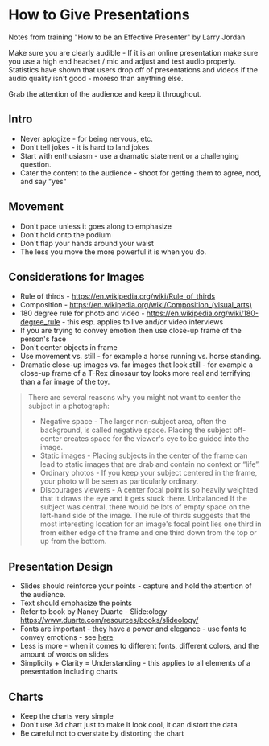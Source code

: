 # How to Give Presentations
Notes from training "How to be an Effective Presenter" by Larry Jordan

Make sure you are clearly audible - If it is an online presentation make sure you use a high end headset / mic and adjust and test audio properly.  Statistics have shown that users drop off of presentations and videos if the audio quality isn't good - moreso than anything else.

Grab the attention of the audience and keep it throughout.

## Intro
* Never aplogize - for being nervous, etc.
* Don't tell jokes - it is hard to land jokes
* Start with enthusiasm - use a dramatic statement or a challenging question.
* Cater the content to the audience - shoot for getting them to agree, nod, and say "yes"

## Movement
* Don't pace unless it goes along to emphasize
* Don't hold onto the podium
* Don't flap your hands around your waist
* The less you move the more powerful it is when you do.


## Considerations for Images
* Rule of thirds - https://en.wikipedia.org/wiki/Rule_of_thirds
* Composition - https://en.wikipedia.org/wiki/Composition_(visual_arts)
* 180 degree rule for photo and video - https://en.wikipedia.org/wiki/180-degree_rule - this esp. applies to live and/or video interviews
* If you are trying to convey emotion then use close-up frame of the person's face
* Don't center objects in frame
* Use movement vs. still - for example a horse running vs. horse standing.
* Dramatic close-up images vs. far images that look still - for example a close-up frame of a T-Rex dinosaur toy looks more real and terrifying than a far image of the toy.

> There are several reasons why you might not want to center the subject in a photograph: 
> * Negative space - The larger non-subject area, often the background, is called negative space. Placing the subject off-center creates space for the viewer's eye to be guided into the image.
> * Static images - Placing subjects in the center of the frame can lead to static images that are drab and contain no context or “life”.
> * Ordinary photos - If you keep your subject centered in the frame, your photo will be seen as particularly ordinary.
> * Discourages viewers - A center focal point is so heavily weighted that it draws the eye and it gets stuck there.
Unbalanced
> If the subject was central, there would be lots of empty space on the left-hand side of the image.
The rule of thirds suggests that the most interesting location for an image's focal point lies one third in from either edge of the frame and one third down from the top or up from the bottom. 

## Presentation Design
* Slides should reinforce your points - capture and hold the attention of the audience.
* Text should emphasize the points
* Refer to book by Nancy Duarte - Slide:ology https://www.duarte.com/resources/books/slideology/
* Fonts are important - they have a power and elegance - use fonts to convey emotions - see [here](https://design.tutsplus.com/articles/the-psychology-of-fonts--cms-34943)
* Less is more - when it comes to different fonts, different colors, and the amount of words on slides
* Simplicity + Clarity = Understanding - this applies to all elements of a presentation including charts

## Charts
* Keep the charts very simple
* Don't use 3d chart just to make it look cool, it can distort the data
* Be careful not to overstate by distorting the chart

